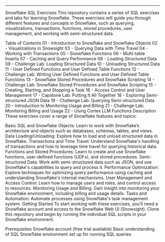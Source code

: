 ******
Snowflake SQL Exercises
This repository contains a series of SQL exercises and labs for learning Snowflake. These exercises will guide you through different features and concepts in Snowflake, such as querying, visualizations, transactions, functions, stored procedures, user management, and working with semi-structured data.

Table of Contents
01 - Introduction to Snowflake and Snowflake Objects
02 - Visualizations in Snowsight
03 - Querying Data with Time Travel
04 - Working with Transactions
05 - Snowflake Functions
06 - Multi-table Inserts
07 - Caching and Query Performance
08 - Loading Structured Data
09 - Challenge Lab: Loading Structured Data
10 - Unloading Structured Data
11 - User Defined Functions and User Defined Table Functions
12 - Challenge Lab: Writing User Defined Functions and User Defined Table Functions
13 - Snowflake Stored Procedures and Snowflake Scripting
14 - Challenge Lab: Snowflake Stored Procedures and Snowflake Scripting
15 - Creating, Starting, and Stopping a Task
16 - Access Control and User Management
17 - Capstone Lab: Putting It All Together
18 - Exploring Semi-structured JSON Data
19 - Challenge Lab: Querying Semi-structured Data
20 - Introduction to Monitoring Usage and Billing
21 - Challenge Lab: Monitoring Billing and Usage
22 - Using Cortex LLM Functions
Description
These exercises cover a range of Snowflake features and topics:

Basic SQL and Snowflake Objects: Learn to work with Snowflake’s architecture and objects such as databases, schemas, tables, and views.
Data Loading/Unloading: Explore how to load and unload structured data in Snowflake.
Transactions and Time Travel: Understand Snowflake's handling of transactions and how to leverage time travel for querying historical data.
Functions and Stored Procedures: Learn to create and use Snowflake functions, user-defined functions (UDFs), and stored procedures.
Semi-structured Data: Work with semi-structured data such as JSON, and use Snowflake's capabilities to query and process it.
Performance Optimization: Explore techniques for optimizing query performance using caching and understanding Snowflake's internal mechanisms.
User Management and Access Control: Learn how to manage users and roles, and control access to resources.
Monitoring Usage and Billing: Gain insight into monitoring your Snowflake environment, including billing and usage details.
Tasks and Automation: Automate processes using Snowflake's task management system.
Getting Started
To start working with these exercises, you’ll need a Snowflake account and access to the Snowflake Web UI (Snowsight). Clone this repository and begin by running the individual SQL scripts in your Snowflake environment.

Prerequisites
Snowflake account (free trial available)
Basic understanding of SQL
Snowflake environment set up for running SQL queries

